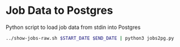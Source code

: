 # Job Data to Postgres
Python script to load job data from stdin into Postgres

```bash
../show-jobs-raw.sh $START_DATE $END_DATE | python3 jobs2pg.py
```
